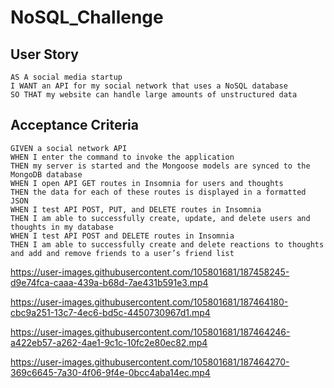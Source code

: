 # NoSQL_Challenge

## User Story

```
AS A social media startup
I WANT an API for my social network that uses a NoSQL database
SO THAT my website can handle large amounts of unstructured data
```

## Acceptance Criteria

```
GIVEN a social network API
WHEN I enter the command to invoke the application
THEN my server is started and the Mongoose models are synced to the MongoDB database
WHEN I open API GET routes in Insomnia for users and thoughts
THEN the data for each of these routes is displayed in a formatted JSON
WHEN I test API POST, PUT, and DELETE routes in Insomnia
THEN I am able to successfully create, update, and delete users and thoughts in my database
WHEN I test API POST and DELETE routes in Insomnia
THEN I am able to successfully create and delete reactions to thoughts and add and remove friends to a user’s friend list
```

https://user-images.githubusercontent.com/105801681/187458245-d9e74fca-caaa-439a-b68d-7ae431b591e3.mp4

https://user-images.githubusercontent.com/105801681/187464180-cbc9a251-13c7-4ec6-bd5c-4450730967d1.mp4

https://user-images.githubusercontent.com/105801681/187464246-a422eb57-a262-4ae1-9c1c-10fc2e80ec82.mp4

https://user-images.githubusercontent.com/105801681/187464270-369c6645-7a30-4f06-9f4e-0bcc4aba14ec.mp4
